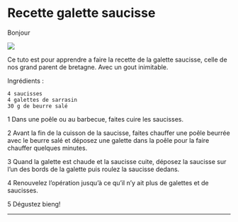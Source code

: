 # Recette galette saucisse

Bonjour

![](./mami.gif)

Ce tuto est pour apprendre a faire la recette de la galette saucisse, celle de nos grand parent de bretagne. Avec un gout inimitable.

Ingrédients :

    4 saucisses
    4 galettes de sarrasin
    30 g de beurre salé

1
Dans une poêle ou au barbecue, faites cuire les saucisses.

2
Avant la fin de la cuisson de la saucisse, faites chauffer une poêle beurrée avec le beurre salé et déposez une galette dans la poêle pour la faire chauffer quelques minutes.

3
Quand la galette est chaude et la saucisse cuite, déposez la saucisse sur l’un des bords de la galette puis roulez la saucisse dedans.

4
Renouvelez l’opération jusqu’à ce qu’il n’y ait plus de galettes et de saucisses.

5
Dégustez bieng!

---
